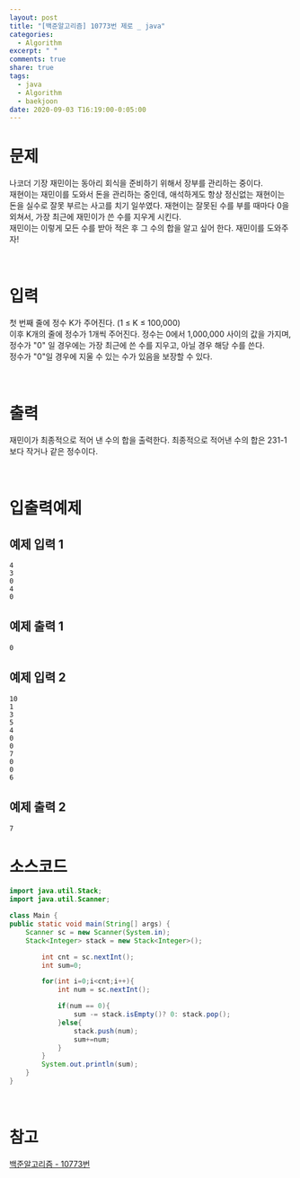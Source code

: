 ```yaml
---
layout: post
title: "[백준알고리즘] 10773번 제로 _ java"
categories:
  - Algorithm
excerpt: " "
comments: true
share: true
tags:
  - java
  - Algorithm
  - baekjoon
date: 2020-09-03 T16:19:00-0:05:00
---
```


# 문제

나코더 기장 재민이는 동아리 회식을 준비하기 위해서 장부를 관리하는 중이다.<br>
재현이는 재민이를 도와서 돈을 관리하는 중인데, 애석하게도 항상 정신없는 재현이는 돈을 실수로 잘못 부르는 사고를 치기 일쑤였다. 재현이는 잘못된 수를 부를 때마다 0을 외쳐서, 가장 최근에 재민이가 쓴 수를 지우게 시킨다. <br>
재민이는 이렇게 모든 수를 받아 적은 후 그 수의 합을 알고 싶어 한다. 재민이를 도와주자!

<br>

# 입력

첫 번째 줄에 정수 K가 주어진다. (1 ≤ K ≤ 100,000)<br>
이후 K개의 줄에 정수가 1개씩 주어진다. 정수는 0에서 1,000,000 사이의 값을 가지며, 정수가 "0" 일 경우에는 가장 최근에 쓴 수를 지우고, 아닐 경우 해당 수를 쓴다.<br>
정수가 "0"일 경우에 지울 수 있는 수가 있음을 보장할 수 있다.

<br>

# 출력

재민이가 최종적으로 적어 낸 수의 합을 출력한다. 최종적으로 적어낸 수의 합은 231-1보다 작거나 같은 정수이다.

<br>

# 입출력예제

## 예제 입력 1

```
4
3
0
4
0
```

## 예제 출력 1

```
0
```

## 예제 입력 2

```
10
1
3
5
4
0
0
7
0
0
6
```

## 예제 출력 2

```
7
```

# 소스코드

```java
import java.util.Stack;
import java.util.Scanner;

class Main {
public static void main(String[] args) {
    Scanner sc = new Scanner(System.in);
    Stack<Integer> stack = new Stack<Integer>();

        int cnt = sc.nextInt();
        int sum=0;

        for(int i=0;i<cnt;i++){
            int num = sc.nextInt();

            if(num == 0){
                sum -= stack.isEmpty()? 0: stack.pop();
            }else{
                stack.push(num);
                sum+=num;
            }
        }
        System.out.println(sum);
    }
}
```

<br>

# 참고

[백준알고리즘 - 10773번](https://www.acmicpc.net/problem/10773)
